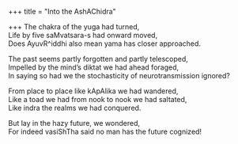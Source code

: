 +++
title = "Into the AshAChidra"

+++
The chakra of the yuga had turned,  
Life by five saMvatsara-s had onward moved,  
Does AyuvR^iddhi also mean yama has closer approached.

The past seems partly forgotten and partly telescoped,  
Impelled by the mind’s diktat we had ahead foraged,  
In saying so had we the stochasticity of neurotransmission ignored?

From place to place like kApAlika we had wandered,  
Like a toad we had from nook to nook we had saltated,  
Like indra the realms we had conquered.

But lay in the hazy future, we wondered,  
For indeed vasiShTha said no man has the future cognized\!
